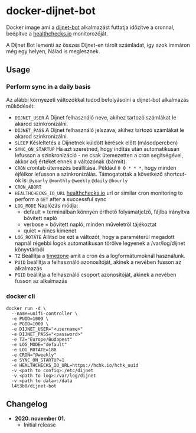 # docker-dijnet-bot

Docker image ami a [dijnet-bot](https://github.com/juzraai/dijnet-bot) alkalmazást futtatja időzítve a cronnal, beépítve a [healthchecks.io](https://healthchecks.io) monitorozóját.

A Díjnet Bot lementi az összes Díjnet-en tárolt számládat, így azok immáron még egy helyen, Nálad is meglesznek.

## Usage

### Perform sync in a daily basis

Az alábbi környezeti változókkal tudod befolyásolni a dijnet-bot alkalmazás működését:

* `DIJNET_USER` A Dijnet felhasználó neve, akihez tartozó számlákat le akarod szinkronizálni.
* `DIJNET_PASS` A Dijnet felhasználó jelszava, akihez tartozó számlákat le akarod szinkronizálni.
* `SLEEP` Késleltetés a Díjnetnek küldött kérések előtt (másodpercben)
* `SYNC_ON_STARTUP` Ha azt szeretnéd, hogy indítás után automatikusan lefusson a szinkronizáció - ne csak ütemezetten a cron segítségével, akkor adj értéket ennek a változónak (bármit).
* `CRON` crontab ütemezés beállítása. Például `0 0 * * *`, hogy minden éjfélkor lefusson a szinkronizálás. Támogatottak a következő shortcut-ok is: `@yearly` `@monthly` `@weekly` `@daily` `@hourly`
* `CRON_ABORT`
* `HEALTHCHECKS_IO_URL` [healthchecks.io](https://healthchecks.io) url or similar cron monitoring to perform a `GET` after a successful sync
* `LOG_MODE` Naplózás módja:
  * default = terminálban könnyen érthető folyamatjelző, fájlba irányítva bővített napló
  * verbose = bővített napló, minden műveletről tájékoztat
  * quiet = nincs kimenet
* `LOG_ROTATE` Állítsd be ezt a változót, hogy a paraméterül megadott napnál régebbi logok automatikusan törölve legyenek a /var/log/dijnet könyvtárból
* `TZ` Beállítja a [timezone](https://en.wikipedia.org/wiki/List_of_tz_database_time_zones) amit a cron és a logformátumoknál használunk.
* `PUID` beállítja a felhasználó azonosítóját, akinek a nevében fusson az alkalmazás
* `PGID` beállítja a felhasználó csoport azonosítóját, akinek a nevében fusson az alkalmazás


### docker cli

```
docker run -d \
  --name=unifi-controller \
  -e PUID=1000 \
  -e PGID=1000 \
  -e DIJNET_USER="<username>"
  -e DIJNET_PASS="<password>"
  -e TZ="Europe/Budapest"
  -e LOG_MODE="default"
  -e LOG_ROTATE=180
  -e CRON="@weekly"
  -e SYNC_ON_STARTUP=1
  -e HEALTHCHECKS_IO_URL=https://hchk.io/hchk_uuid
  -v <path to config>:/etc/dijnet
  -v <path to log>:/var/log/dijnet
  -v <path to data>:/data
  l4t3b0/dijnet-bot
```

## Changelog

+ **2020. november 01.**
  * Initial release

<br />
<br />
